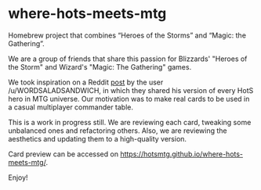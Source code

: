 # where-hots-meets-mtg
Homebrew project that combines “Heroes of the Storms” and “Magic: the Gathering”.

We are a group of friends that share this passion for Blizzards' "Heroes of the Storm" and Wizard's "Magic: The Gathering" games.

We took inspiration on a Reddit [post](https://www.reddit.com/r/heroesofthestorm/comments/e640fb/every_hero_in_magic_the_gathering_form/) by the user /u/WORDSALADSANDWICH, in which they shared his version of every HotS hero in MTG universe. Our motivation was to make real cards to be used in a casual multiplayer commander table. 

This is a work in progress still. We are reviewing each card, tweaking some unbalanced ones and refactoring others. Also, we are reviewing the aesthetics and updating them to a high-quality version.

Card preview can be accessed on https://hotsmtg.github.io/where-hots-meets-mtg/.

Enjoy!